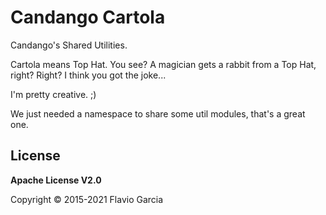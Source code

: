 # Candango Cartola

Candango's Shared Utilities.

Cartola means Top Hat. You see? A magician gets a rabbit from a Top Hat, right?
Right? I think you got the joke...

I'm pretty creative. ;)

We just needed a namespace to share some util modules, that's a great one.

## License

**Apache License V2.0**

Copyright © 2015-2021 Flavio Garcia

